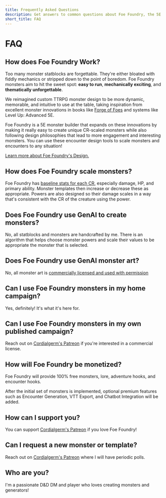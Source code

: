 ```yaml
---
title: Frequently Asked Questions
description: Get answers to common questions about Foe Foundry, the 5E monster design tool that helps you create scalable, flavorful, and easy-to-run monsters without AI. Learn how it works, how monsters scale, and what makes it different from the Monster Manual.
short_title: FAQ
---
```


# FAQ

## How does Foe Foundry Work?

Too many monster statblocks are forgettable. They're either bloated with fiddly mechanics or stripped down to the point of boredom. Foe Foundry monsters aim to hit the sweet spot: **easy to run**, **mechanically exciting**, and **thematically unforgettable**.

We reimagined custom TTRPG monster design to be more dynamic, memorable, and intuitive to use at the table, taking inspiration from excellent monster innovations in books like [Forge of Foes](https://slyflourish.com/build_a_quick_monster_with_forge_of_foes.html) and systems like Level Up: Advanced 5E.  

Foe Foundry is a 5E monster builder that expands on these innovations by making it really easy to create unique CR-scaled monsters while also following design philosophies that lead to more engagement and interesting monsters. You can use these encounter design tools to scale monsters and encounters to any situation!

[Learn more about Foe Foundry's Design.](./design.md)

## How does Foe Foundry scale monsters?

Foe Foundry has [baseline stats for each CR](./design.md#monster-statistic-baselines), especially damage, HP, and primary ability. Monster templates then increase or decrease these as appropriate. Powers are also designed so their damage scales in a way that's consistent with the CR of the creature using the power.

## Does Foe Foundry use GenAI to create monsters?

No, all statblocks and monsters are handcrafted by me. There is an algorithm that helps choose monster powers and scale their values to be appropriate the monster that is selected.

## Does Foe Foundry use GenAI monster art?

No, all monster art is [commercially licensed and used with permission](../credits.md#art)

## Can I use Foe Foundry monsters in my home campaign?

Yes, definitely! It's what it's here for.

## Can I use Foe Foundry monsters in my own published campaign?

Reach out on [Cordialgerm's Patreon](https://patreon.com/cordialgerm) if you're interested in a commercial license.

## How will Foe Foundry be monetized?

Foe Foundry will provide 100% free monsters, lore, adventure hooks, and encounter hooks.  

After the initial set of monsters is implemented, optional premium features such as Encounter Generation, VTT Export, and Chatbot Integration will be added.

## How can I support you?

You can support [Cordialgerm's Patreon](https://patreon.com/cordialgerm) if you love Foe Foundry!

## Can I request a new monster or template?

Reach out on [Cordialgerm's Patreon](https://patreon.com/cordialgerm) where I will have periodic polls.

## Who are you?

I'm a passionate D&D DM and player who loves creating monsters and generators!
